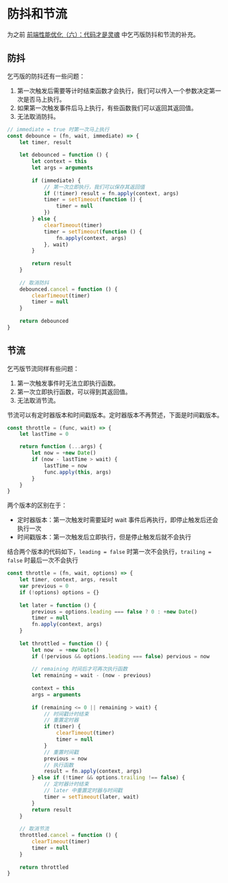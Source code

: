 # 防抖和节流

为之前 [前端性能优化（六）：代码才是灵魂](https://github.com/linJ-000/Blog/blob/master/Article/%E5%89%8D%E7%AB%AF%E6%80%A7%E8%83%BD%E4%BC%98%E5%8C%96/%E5%89%8D%E7%AB%AF%E6%80%A7%E8%83%BD%E4%BC%98%E5%8C%96%EF%BC%88%E5%85%AD%EF%BC%89%EF%BC%9A%E4%BB%A3%E7%A0%81%E6%89%8D%E6%98%AF%E7%81%B5%E9%AD%82.md) 中乞丐版防抖和节流的补充。

## 防抖

乞丐版的防抖还有一些问题：

1. 第一次触发后需要等计时结束函数才会执行，我们可以传入一个参数决定第一次是否马上执行。
2. 如果第一次触发事件后马上执行，有些函数我们可以返回其返回值。
3. 无法取消防抖。

```js
// immediate = true 时第一次马上执行
const debounce = (fn, wait, immediate) => {
    let timer, result
    
    let debounced = function () {
        let context = this
        let args = arguments
        
        if (immediate) {
            // 第一次立即执行，我们可以保存其返回值
            if (!timer) result = fn.apply(context, args)
            timer = setTimeout(function () {
                timer = null
            })
        } else {
            clearTimeout(timer)
            timer = setTimeout(function () {
                fn.apply(context, args)
            }, wait)
        }
        
        return result
    }
    
    // 取消防抖
    debounced.cancel = function () {
        clearTimeout(timer)
        timer = null
    }
    
    return debounced
}
```

## 节流

乞丐版节流同样有些问题：

1. 第一次触发事件时无法立即执行函数。
2. 第一次立即执行函数，可以得到其返回值。
3. 无法取消节流。

节流可以有定时器版本和时间戳版本。定时器版本不再赘述，下面是时间戳版本。

```js
const throttle = (func, wait) => {
    let lastTime = 0

    return function (...args) {
        let now = +new Date()
        if (now - lastTime > wait) {
            lastTime = now
            func.apply(this, args)
        }
    }
}
```

两个版本的区别在于：
* 定时器版本：第一次触发时需要延时 wait 事件后再执行，即停止触发后还会执行一次
* 时间戳版本：第一次触发后立即执行，但是停止触发后就不会执行

结合两个版本的代码如下，`leading = false` 时第一次不会执行，`trailing = false` 时最后一次不会执行

```js
const throttle = (fn, wait, options) => {
    let timer, context, args, result
    var previous = 0
    if (!options) options = {}
    
    let later = function () {
        previous = options.leading === false ? 0 : +new Date()
        timer = null
        fn.apply(context, args)
    }
    
    let throttled = function () {
        let now  = +new Date()
        if (!pervious && options.leading === false) pervious = now
        
        // remaining 时间后才可再次执行函数
        let remaining = wait - (now - previous)
        
        context = this
        args = arguments
        
        if (remaining <= 0 || remaining > wait) {
            // 时间戳计时结束
            // 重置定时器
            if (timer) {
                clearTimeout(timer)
                timer = null
            }
            // 重置时间戳
            previous = now
            // 执行函数
            result = fn.apply(context, args)
        } else if (!timer && options.trailing !== false) {
            // 定时器计时结束
            // later 中重置定时器与时间戳
           	timer = setTimeout(later, wait)
        }
        return result
    }
    
    // 取消节流
    throttled.cancel = function () {
        clearTimeout(timer)
        timer = null
    }
    
    return throttled
}
```
